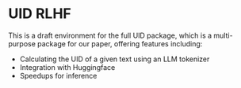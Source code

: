 # UID RLHF
This is a draft environment for the full UID package, which is a multi-purpose package for our paper, offering features including:
- Calculating the UID of a given text using an LLM tokenizer
- Integration with Huggingface
- Speedups for inference